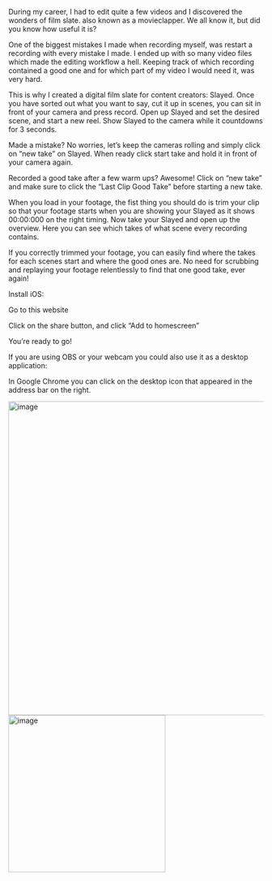 During my career, I had to edit quite a few videos and I discovered the wonders of film slate. also known as a movieclapper. We all know it, but did you know how useful it is? 

One of the biggest mistakes I made when recording myself, was restart a recording with every mistake I made. I ended up with so many video files which made the editing workflow a hell. Keeping track of which recording contained a good one and for which part of my video I would need it, was very hard. 

This is why I created a digital film slate for content creators: Slayed. Once you have sorted out what you want to say, cut it up in scenes, you can sit in front of your camera and press record. Open up Slayed and set the desired scene, and start a new reel. Show Slayed to the camera while it countdowns for 3 seconds. 

Made a mistake? No worries, let’s keep the cameras rolling and simply click on “new take” on Slayed. When ready click start take and hold it in front of your camera again.

Recorded a good take after a few warm ups? Awesome! Click on “new take” and make sure to click the “Last Clip Good Take” before starting a new take. 

When you load in your footage, the fist thing you should do is trim your clip so that your footage starts when you are showing your Slayed as it shows 00:00:000 on the right timing. Now take your Slayed and open up the overview. Here you can see which takes of what scene every recording contains.

If you correctly trimmed your footage, you can easily find where the takes for each scenes start and where the good ones are. No need for scrubbing and replaying your footage relentlessly to find that one good take, ever again! 

Install iOS: 

Go to this website

Click on the share button, and click “Add to homescreen” 

You’re ready to go!

If you are using OBS or your webcam you could also use it as a desktop application: 

In Google Chrome you can click on the desktop icon that appeared in the address bar on the right.

<img width="619" alt="image" src="https://github.com/user-attachments/assets/93d71536-f9ba-49ca-a742-b7ecdc161d86">
<img width="310" alt="image" src="https://github.com/user-attachments/assets/343a9cdd-8e82-4ac6-afbb-f38b0696b867">
